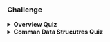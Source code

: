 ### Challenge

<details>
    <summary><strong>Overview Quiz</strong></summary>
    <strong>An algorithm that takes eight times longer to operate on a data set that is twice as large is said to be _____ in time.</strong>
    <br>
    cubic
    <br>
    <br>
    <strong>An algorithm that is deterministic _____.</strong>
    <br>
    always produces the same outputs from a given set of inputs
    <br>
    <br>
    <strong>Which classifications apply to Euclid's algorithm for finding the least common denominator?</strong>
    <br>
    exact and deterministic
    <br>
    <br>
    <strong>Which algorithm type derives a new set of data from an existing set of data?</strong>
    <br>
    a computational algorithm
    <br>
    A computational algorithm uses calculations to derive and output new data from another set of input data.
    <br>
    <br>
    <strong>The measurement of algorithm performance is dependent on which criteria?</strong>
    <br>
    the input data
    <br>
    The measurement of performance for an algorithm is dependent on the input data and varies as the input size grows.
    <br>
    <br>
    <strong>What is the purpose of an algorithm?</strong>
    <br>
    to solve a specific problem with a sequential set of steps
    <br>
    An algorithm is used to solve a specific problem by following a sequential set of steps.
</details>

<details>
    <summary><strong>Comman Data Strucutres Quiz</strong></summary>
    <strong>What benefit does a linked list provide?</strong>
    <br>
    underlying memory does not need to be contiguous
    <br>
    The underlying memory that holds any node data does not need to be contiguous for a linked list.
    <br>
    <br>
    <strong>What criteria allows algorithms to execute efficiently?</strong>
    <br>
    the scenario and available data structure types
    <br>
    <br>
    <strong>In the example linear array, how are the elements referenced using index values? </strong>
    <br>
    0,1,2,3,4
    <br>
    Elements in an array are referenced by index values, typically starting at 0.
    <br>
    <br>
    <strong>Why are hash tables favored over arrays or linked lists?</strong>
    <br>
    They are faster for item lookups.
    <br>
    <br>
    <strong>Why are linked lists sometimes preferred over arrays?</strong>
    <br>
    Why are linked lists sometimes preferred over arrays?
    <br>
    <br>
    <strong>According to the code snippet below, which element will be removed from the queue?</strong>
    <br>
    1
    <br>
    A queue uses a first-in, first-out approach. Since element 1 is added first, it is the first to be removed with the pop instruction.
    <br>
    <br>
    <strong>Stacks are _____ data structures.</strong>
    <br>
    last in, first out
    <br>
    <br>
    <strong>How does a hash table map index values to data values?</strong>
    <br>
    Keys are mapped to data values by using a hash to compute an index value.
    <br>
    A hash table is an associative array where a hash function uses a key to compute an index value and to map to the data value.
    <br>
    <br>
    <strong>Which data structure is most analogous to a dictionary?</strong>
    <br>
    a hash table
    <br>
    <br>
    <strong>What does the below code do, when working with a linked list?</strong>
    <br>

```
1 new_node = Node(data)
2 new_node.set_next(self.head)
3 self.head = new_node
4 self.count += 1
```
It add a new node and makes it the head of the list.
<br>
When a new value (node) is inserted in a linked list, the head can point to the new node by using the self.head = new_node code.
    <br>
    <br>
    <strong>Which data structure operation would be used for an “undo” command?</strong>
    <br>
    a stack using last-in, first-out
    <br>
    A stack is useful in providing backtracking features such as an undo button. An undo button would process the last command used as the first to undo.
    <br>
    <br>
    <strong>How many elements are in an 8 by 3 by 2 array?</strong>
    <br>
    48
</details>